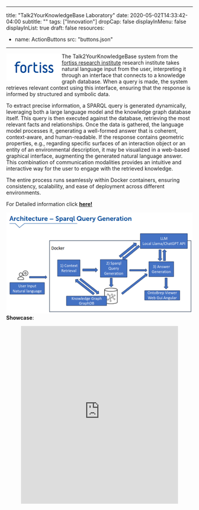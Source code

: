 
---
title: "Talk2YourKnowledgeBase Laboratory"
date: 2020-05-02T14:33:42-04:00
subtitle: ""
tags: ["Innovation"]
dropCap: false
displayInMenu: false
displayInList: true
draft: false
resources:
- name: ActionButtons
  src: "buttons.json"
---

<img src="Logo_fortiss_RGB_blue.png" width="150" align="left" alt=""/>

The Talk2YourKnowledgeBase system from the <a href="https://www.fortiss.org/">fortiss research institute</a> research institute takes natural language input from the user, interpreting it through an interface that connects to a knowledge graph database. When a query is made, the system retrieves relevant context using this interface, ensuring that the response is informed by structured and symbolic data. 

To extract precise information, a SPARQL query is generated dynamically, leveraging both a large language model and the knowledge graph database itself. 
This query is then executed against the database, retrieving the most relevant facts and relationships. 
Once the data is gathered, the language model processes it, generating a well-formed answer that is coherent, context-aware, and human-readable. 
If the response contains geometric properties, e.g., regarding specific surfaces of an interaction object or an entity of an environmental description, it may be visualized in a web-based graphical interface, augmenting the generated natural language answer. This combination of communication modalities provides an intuitive and interactive way for the user to engage with the retrieved knowledge. 

The entire process runs seamlessly within Docker containers, ensuring consistency, scalability, and ease of deployment across different environments.

<div class="hidde-after-preview">
  For Detailed information click
  <a class="btn btn-success" target="_blank" href="talk2yourknowledgebase-laboratory"><b>here!</b></a>
</div>

<!--more-->
![Talk 2 Your Graph Architecture](talk2yourgraph.png)
<h>**Showcase**:</h>
<figure class="video_container">
<iframe width="100%" height="480" src="https://www.youtube.com/embed/n_Zy8P5BCVE" title="Ontology-Based CAD Analysis with LLMs: Natural Language Querying of Boundary Representations" frameborder="0" allow="accelerometer; autoplay; clipboard-write; encrypted-media; gyroscope; picture-in-picture; web-share" referrerpolicy="strict-origin-when-cross-origin" allowfullscreen></iframe></figure>
